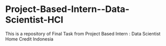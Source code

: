 # Project-Based-Intern--Data-Scientist-HCI
This is a repository of Final Task from Project Based Intern : Data Scientist Home Credit Indonesia
